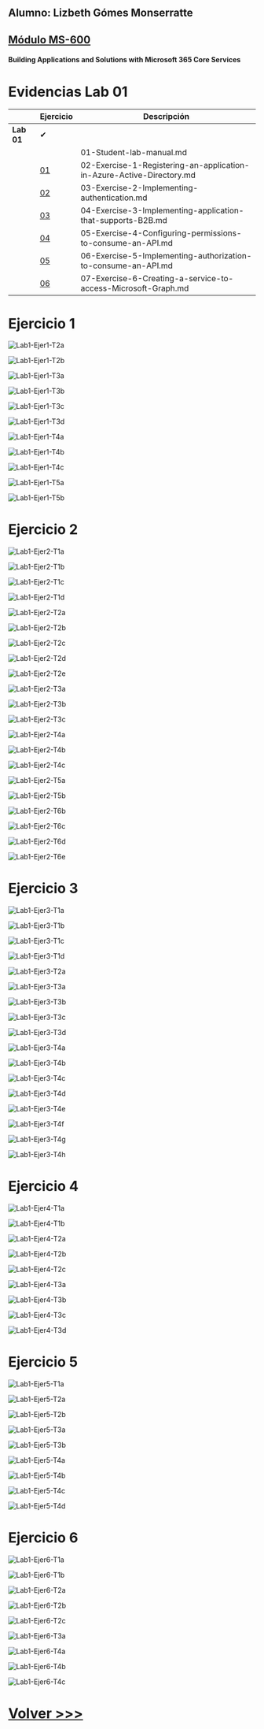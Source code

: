 ## Alumno: Lizbeth Gómes Monserratte

## <u>Módulo MS-600</u>
####  Building Applications and Solutions with Microsoft 365 Core Services



# Evidencias Lab 01



|  | **Ejercicio** | **Descripción**                                                  |
| -------- | --------- | ------------------------------------------------------------ |
| **Lab 01** |  ✔ |  |
|        |    | 01-Student-lab-manual.md                                     |
|        | [01](https://github.com/liztraining2021/MS-600-Building-Applications-and-Solutions-with-Microsoft-365-Core-Services/tree/main/Lab01#ejercicio-1) | 02-Exercise-1-Registering-an-application-in-Azure-Active-Directory.md |
|        | [02](https://github.com/liztraining2021/MS-600-Building-Applications-and-Solutions-with-Microsoft-365-Core-Services/tree/main/Lab01#ejercicio-2) | 03-Exercise-2-Implementing-authentication.md                 |
|        | [03](https://github.com/liztraining2021/MS-600-Building-Applications-and-Solutions-with-Microsoft-365-Core-Services/tree/main/Lab01#ejercicio-3) | 04-Exercise-3-Implementing-application-that-supports-B2B.md  |
|        | [04](https://github.com/liztraining2021/MS-600-Building-Applications-and-Solutions-with-Microsoft-365-Core-Services/tree/main/Lab01#ejercicio-4) | 05-Exercise-4-Configuring-permissions-to-consume-an-API.md   |
|        | [05](https://github.com/liztraining2021/MS-600-Building-Applications-and-Solutions-with-Microsoft-365-Core-Services/tree/main/Lab01#ejercicio-5) | 06-Exercise-5-Implementing-authorization-to-consume-an-API.md |
|        | [06](https://github.com/liztraining2021/MS-600-Building-Applications-and-Solutions-with-Microsoft-365-Core-Services/tree/main/Lab01#ejercicio-6) | 07-Exercise-6-Creating-a-service-to-access-Microsoft-Graph.md |

# Ejercicio 1

![Lab1-Ejer1-T2a](ZZ-lab/Lab1-Ejer1-T2a.PNG)

![Lab1-Ejer1-T2b](ZZ-lab/Lab1-Ejer1-T2b.PNG)

![Lab1-Ejer1-T3a](ZZ-lab/Lab1-Ejer1-T3a.PNG)

![Lab1-Ejer1-T3b](ZZ-lab/Lab1-Ejer1-T3b.PNG)

![Lab1-Ejer1-T3c](ZZ-lab/Lab1-Ejer1-T3c.PNG)

![Lab1-Ejer1-T3d](ZZ-lab/Lab1-Ejer1-T3d.PNG)

![Lab1-Ejer1-T4a](ZZ-lab/Lab1-Ejer1-T4a.PNG)

![Lab1-Ejer1-T4b](ZZ-lab/Lab1-Ejer1-T4b.PNG)

![Lab1-Ejer1-T4c](ZZ-lab/Lab1-Ejer1-T4c.PNG)

![Lab1-Ejer1-T5a](ZZ-lab/Lab1-Ejer1-T5a.PNG)

![Lab1-Ejer1-T5b](ZZ-lab/Lab1-Ejer1-T5b.PNG)


# Ejercicio 2

![Lab1-Ejer2-T1a](ZZ-lab/Lab1-Ejer2-T1a.PNG)

![Lab1-Ejer2-T1b](ZZ-lab/Lab1-Ejer2-T1b.PNG)

![Lab1-Ejer2-T1c](ZZ-lab/Lab1-Ejer2-T1c.PNG)

![Lab1-Ejer2-T1d](ZZ-lab/Lab1-Ejer2-T1d.PNG)

![Lab1-Ejer2-T2a](ZZ-lab/Lab1-Ejer2-T2a.PNG)

![Lab1-Ejer2-T2b](ZZ-lab/Lab1-Ejer2-T2b.PNG)

![Lab1-Ejer2-T2c](ZZ-lab/Lab1-Ejer2-T2c.PNG)

![Lab1-Ejer2-T2d](ZZ-lab/Lab1-Ejer2-T2d.PNG)

![Lab1-Ejer2-T2e](ZZ-lab/Lab1-Ejer2-T2e.PNG)

![Lab1-Ejer2-T3a](ZZ-lab/Lab1-Ejer2-T3a.PNG)

![Lab1-Ejer2-T3b](ZZ-lab/Lab1-Ejer2-T3b.PNG)

![Lab1-Ejer2-T3c](ZZ-lab/Lab1-Ejer2-T3c.PNG)

![Lab1-Ejer2-T4a](ZZ-lab/Lab1-Ejer2-T4a.PNG)

![Lab1-Ejer2-T4b](ZZ-lab/Lab1-Ejer2-T4b.PNG)

![Lab1-Ejer2-T4c](ZZ-lab/Lab1-Ejer2-T4c.PNG)

![Lab1-Ejer2-T5a](ZZ-lab/Lab1-Ejer2-T5a.PNG)

![Lab1-Ejer2-T5b](ZZ-lab/Lab1-Ejer2-T5b.PNG)

![Lab1-Ejer2-T6b](ZZ-lab/Lab1-Ejer2-T6b.PNG)

![Lab1-Ejer2-T6c](ZZ-lab/Lab1-Ejer2-T6c.PNG)

![Lab1-Ejer2-T6d](ZZ-lab/Lab1-Ejer2-T6d.PNG)

![Lab1-Ejer2-T6e](ZZ-lab/Lab1-Ejer2-T6e.PNG)

# Ejercicio 3

![Lab1-Ejer3-T1a](ZZ-lab/Lab1-Ejer3-T1a.PNG)

![Lab1-Ejer3-T1b](ZZ-lab/Lab1-Ejer3-T1b.PNG)

![Lab1-Ejer3-T1c](ZZ-lab/Lab1-Ejer3-T1c.PNG)

![Lab1-Ejer3-T1d](ZZ-lab/Lab1-Ejer3-T1d.PNG)

![Lab1-Ejer3-T2a](ZZ-lab/Lab1-Ejer3-T2a.PNG)

![Lab1-Ejer3-T3a](ZZ-lab/Lab1-Ejer3-T3a.PNG)

![Lab1-Ejer3-T3b](ZZ-lab/Lab1-Ejer3-T3b.PNG)

![Lab1-Ejer3-T3c](ZZ-lab/Lab1-Ejer3-T3c.PNG)

![Lab1-Ejer3-T3d](ZZ-lab/Lab1-Ejer3-T3d.PNG)

![Lab1-Ejer3-T4a](ZZ-lab/Lab1-Ejer3-T4a.PNG)

![Lab1-Ejer3-T4b](ZZ-lab/Lab1-Ejer3-T4b.PNG)

![Lab1-Ejer3-T4c](ZZ-lab/Lab1-Ejer3-T4c.PNG)

![Lab1-Ejer3-T4d](ZZ-lab/Lab1-Ejer3-T4d.PNG)

![Lab1-Ejer3-T4e](ZZ-lab/Lab1-Ejer3-T4e.PNG)

![Lab1-Ejer3-T4f](ZZ-lab/Lab1-Ejer3-T4f.PNG)

![Lab1-Ejer3-T4g](ZZ-lab/Lab1-Ejer3-T4g.PNG)

![Lab1-Ejer3-T4h](ZZ-lab/Lab1-Ejer3-T4h.PNG)

# Ejercicio 4

![Lab1-Ejer4-T1a](ZZ-lab/Lab1-Ejer4-T1a.PNG)

![Lab1-Ejer4-T1b](ZZ-lab/Lab1-Ejer4-T1b.PNG)

![Lab1-Ejer4-T2a](ZZ-lab/Lab1-Ejer4-T2a.PNG)

![Lab1-Ejer4-T2b](ZZ-lab/Lab1-Ejer4-T2b.PNG)

![Lab1-Ejer4-T2c](ZZ-lab/Lab1-Ejer4-T2c.PNG)

![Lab1-Ejer4-T3a](ZZ-lab/Lab1-Ejer4-T3a.PNG)

![Lab1-Ejer4-T3b](ZZ-lab/Lab1-Ejer4-T3b.PNG)

![Lab1-Ejer4-T3c](ZZ-lab/Lab1-Ejer4-T3c.PNG)

![Lab1-Ejer4-T3d](ZZ-lab/Lab1-Ejer4-T3d.PNG)

# Ejercicio 5

![Lab1-Ejer5-T1a](ZZ-lab/Lab1-Ejer5-T1a.PNG)

![Lab1-Ejer5-T2a](ZZ-lab/Lab1-Ejer5-T2a.PNG)

![Lab1-Ejer5-T2b](ZZ-lab/Lab1-Ejer5-T2b.PNG)

![Lab1-Ejer5-T3a](ZZ-lab/Lab1-Ejer5-T3a.PNG)

![Lab1-Ejer5-T3b](ZZ-lab/Lab1-Ejer5-T3b.PNG)

![Lab1-Ejer5-T4a](ZZ-lab/Lab1-Ejer5-T4a.PNG)

![Lab1-Ejer5-T4b](ZZ-lab/Lab1-Ejer5-T4b.PNG)

![Lab1-Ejer5-T4c](ZZ-lab/Lab1-Ejer5-T4c.PNG)

![Lab1-Ejer5-T4d](ZZ-lab/Lab1-Ejer5-T4d.PNG)

# Ejercicio 6

![Lab1-Ejer6-T1a](ZZ-lab/Lab1-Ejer6-T1a.PNG)

![Lab1-Ejer6-T1b](ZZ-lab/Lab1-Ejer6-T1b.PNG)

![Lab1-Ejer6-T2a](ZZ-lab/Lab1-Ejer6-T2a.PNG)

![Lab1-Ejer6-T2b](ZZ-lab/Lab1-Ejer6-T2b.PNG)

![Lab1-Ejer6-T2c](ZZ-lab/Lab1-Ejer6-T2c.PNG)

![Lab1-Ejer6-T3a](ZZ-lab/Lab1-Ejer6-T3a.PNG)

![Lab1-Ejer6-T4a](ZZ-lab/Lab1-Ejer6-T4a.PNG)

![Lab1-Ejer6-T4b](ZZ-lab/Lab1-Ejer6-T4b.PNG)

![Lab1-Ejer6-T4c](ZZ-lab/Lab1-Ejer6-T4c.PNG)



# [Volver >>>](https://github.com/liztraining2021/MS-600-Building-Applications-and-Solutions-with-Microsoft-365-Core-Services/blob/master/readme.md)

